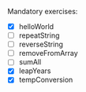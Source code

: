 Mandatory exercises:

- [x] helloWorld
- [ ] repeatString
- [ ] reverseString
- [ ] removeFromArray
- [ ] sumAll
- [x] leapYears
- [x] tempConversion

